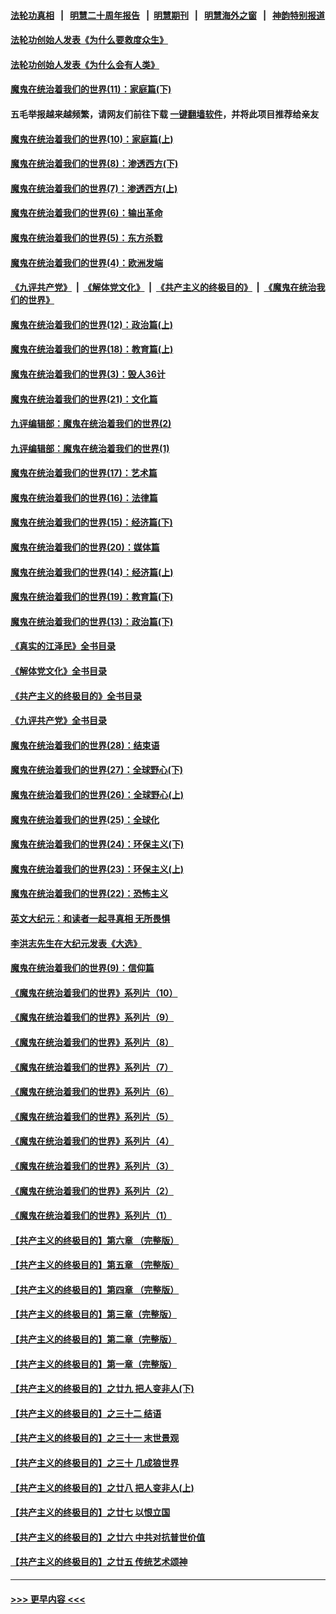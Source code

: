 #### [法轮功真相](https://github.com/gfw-breaker/truth/blob/master/README.md?t=0) &nbsp;&nbsp;|&nbsp;&nbsp; [明慧二十周年报告](https://github.com/gfw-breaker/mh-reports/blob/master/README.md?t=0) &nbsp;&nbsp;|&nbsp;&nbsp;[明慧期刊](https://github.com/gfw-breaker/mh-qikan) &nbsp;&nbsp;|&nbsp;&nbsp; [明慧海外之窗](https://github.com/gfw-breaker/mh-news/blob/master/README.md?t=0) &nbsp;&nbsp;|&nbsp;&nbsp; [神韵特别报道](https://github.com/gfw-breaker/mh-news/blob/master/shenyun.md?t=0)
#### [法轮功创始人发表《为什么要救度众生》](../pages/nsc422/n13975246.md?t=05080943) 
#### [法轮功创始人发表《为什么会有人类》](../pages/nsc422/n13912117.md?t=05080943) 
#### [魔鬼在统治着我们的世界(11)：家庭篇(下)](../pages/nsc422/n10440961.md?t=05080943) 
#### 五毛举报越来越频繁，请网友们前往下载 [一键翻墙软件](https://github.com/gfw-breaker/ssr-accounts)，并将此项目推荐给亲友
#### [魔鬼在统治着我们的世界(10)：家庭篇(上)](../pages/nsc422/n10435448.md?t=05080943) 
#### [魔鬼在统治着我们的世界(8)：渗透西方(下)](../pages/nsc422/n10429603.md?t=05080943) 
#### [魔鬼在统治着我们的世界(7)：渗透西方(上)](../pages/nsc422/n10426013.md?t=05080943) 
#### [魔鬼在统治着我们的世界(6)：输出革命](../pages/nsc422/n10421536.md?t=05080943) 
#### [魔鬼在统治着我们的世界(5)：东方杀戮](../pages/nsc422/n10417707.md?t=05080943) 
#### [魔鬼在统治着我们的世界(4)：欧洲发端](../pages/nsc422/n10414890.md?t=05080943) 
#### [《九评共产党》](https://github.com/begood0513/9ping.md/blob/master/README.md) &nbsp;|&nbsp; [《解体党文化》](../../../../jtdwh.md/blob/master/README.md)  &nbsp;|&nbsp; [《共产主义的终极目的》](../../../../gczydzjmd.md/blob/master/README.md) &nbsp;|&nbsp; [《魔鬼在统治我们的世界》](../../../../mgztzwmdsj.md/blob/master/README.md) 
#### [魔鬼在统治着我们的世界(12)：政治篇(上)](../pages/nsc422/n10444576.md?t=05080943) 
#### [魔鬼在统治着我们的世界(18)：教育篇(上)](../pages/nsc422/n10526970.md?t=05080943) 
#### [魔鬼在统治着我们的世界(3)：毁人36计](../pages/nsc422/n10411583.md?t=05080943) 
#### [魔鬼在统治着我们的世界(21)：文化篇](../pages/nsc422/n10597706.md?t=05080943) 
#### [九评编辑部：魔鬼在统治着我们的世界(2)](../pages/nsc422/n10410036.md?t=05080943) 
#### [九评编辑部：魔鬼在统治着我们的世界(1)](../pages/nsc422/n10406825.md?t=05080943) 
#### [魔鬼在统治着我们的世界(17)：艺术篇](../pages/nsc422/n10499093.md?t=05080943) 
#### [魔鬼在统治着我们的世界(16)：法律篇](../pages/nsc422/n10485969.md?t=05080943) 
#### [魔鬼在统治着我们的世界(15)：经济篇(下)](../pages/nsc422/n10469975.md?t=05080943) 
#### [魔鬼在统治着我们的世界(20)：媒体篇](../pages/nsc422/n10586579.md?t=05080943) 
#### [魔鬼在统治着我们的世界(14)：经济篇(上)](../pages/nsc422/n10457370.md?t=05080943) 
#### [魔鬼在统治着我们的世界(19)：教育篇(下)](../pages/nsc422/n10564808.md?t=05080943) 
#### [魔鬼在统治着我们的世界(13)：政治篇(下)](../pages/nsc422/n10448270.md?t=05080943) 
#### [《真实的江泽民》全书目录](../pages/nsc422/n13721399.md?t=05080943) 
#### [《解体党文化》全书目录](../pages/nsc422/n13721157.md?t=05080943) 
#### [《共产主义的终极目的》全书目录](../pages/nsc422/n13721048.md?t=05080943) 
#### [《九评共产党》全书目录](../pages/nsc422/n13708085.md?t=05080943) 
#### [魔鬼在统治着我们的世界(28)：结束语](../pages/nsc422/n10936246.md?t=05080943) 
#### [魔鬼在统治着我们的世界(27)：全球野心(下)](../pages/nsc422/n10928319.md?t=05080943) 
#### [魔鬼在统治着我们的世界(26)：全球野心(上)](../pages/nsc422/n10900318.md?t=05080943) 
#### [魔鬼在统治着我们的世界(25)：全球化](../pages/nsc422/n10788205.md?t=05080943) 
#### [魔鬼在统治着我们的世界(24)：环保主义(下)](../pages/nsc422/n10695307.md?t=05080943) 
#### [魔鬼在统治着我们的世界(23)：环保主义(上)](../pages/nsc422/n10688613.md?t=05080943) 
#### [魔鬼在统治着我们的世界(22)：恐怖主义](../pages/nsc422/n10614727.md?t=05080943) 
#### [英文大纪元：和读者一起寻真相 无所畏惧](../pages/nsc422/n12542027.md?t=05080943) 
#### [李洪志先生在大纪元发表《大选》](../pages/nsc422/n12534746.md?t=05080943) 
#### [魔鬼在统治着我们的世界(9)：信仰篇](../pages/nsc422/n10432159.md?t=05080943) 
#### [《魔鬼在统治着我们的世界》系列片（10）](../pages/nsc422/n12292670.md?t=05080943) 
#### [《魔鬼在统治着我们的世界》系列片（9）](../pages/nsc422/n12290859.md?t=05080943) 
#### [《魔鬼在统治着我们的世界》系列片（8）](../pages/nsc422/n12287445.md?t=05080943) 
#### [《魔鬼在统治着我们的世界》系列片（7）](../pages/nsc422/n12283425.md?t=05080943) 
#### [《魔鬼在统治着我们的世界》系列片（6）](../pages/nsc422/n12282314.md?t=05080943) 
#### [《魔鬼在统治着我们的世界》系列片（5）](../pages/nsc422/n12281419.md?t=05080943) 
#### [《魔鬼在统治着我们的世界》系列片（4）](../pages/nsc422/n12274024.md?t=05080943) 
#### [《魔鬼在统治着我们的世界》系列片（3）](../pages/nsc422/n12271322.md?t=05080943) 
#### [《魔鬼在统治着我们的世界》系列片（2）](../pages/nsc422/n12269049.md?t=05080943) 
#### [《魔鬼在统治着我们的世界》系列片（1）](../pages/nsc422/n12267575.md?t=05080943) 
#### [【共产主义的终极目的】第六章 （完整版）](../pages/nsc422/n11428913.md?t=05080943) 
#### [【共产主义的终极目的】第五章 （完整版）](../pages/nsc422/n11428912.md?t=05080943) 
#### [【共产主义的终极目的】第四章 （完整版）](../pages/nsc422/n11428907.md?t=05080943) 
#### [【共产主义的终极目的】第三章（完整版）](../pages/nsc422/n11428848.md?t=05080943) 
#### [【共产主义的终极目的】第二章（完整版）](../pages/nsc422/n11428831.md?t=05080943) 
#### [【共产主义的终极目的】第一章（完整版）](../pages/nsc422/n11417651.md?t=05080943) 
#### [【共产主义的终极目的】之廿九 把人变非人(下)](../pages/nsc422/n11344140.md?t=05080943) 
#### [【共产主义的终极目的】之三十二 结语](../pages/nsc422/n11360535.md?t=05080943) 
#### [【共产主义的终极目的】之三十一 末世景观](../pages/nsc422/n11351129.md?t=05080943) 
#### [【共产主义的终极目的】之三十 几成狼世界](../pages/nsc422/n11348280.md?t=05080943) 
#### [【共产主义的终极目的】之廿八 把人变非人(上)](../pages/nsc422/n11340492.md?t=05080943) 
#### [【共产主义的终极目的】之廿七 以恨立国](../pages/nsc422/n11336944.md?t=05080943) 
#### [【共产主义的终极目的】之廿六 中共对抗普世价值](../pages/nsc422/n11324785.md?t=05080943) 
#### [【共产主义的终极目的】之廿五 传统艺术颂神](../pages/nsc422/n11296396.md?t=05080943) 

----
#### [ >>> 更早内容 <<< ](../indexes/nsc422-earlier.md)
